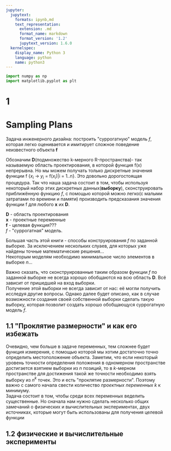 ```yaml
---
jupyter:
  jupytext:
    formats: ipynb,md
    text_representation:
      extension: .md
      format_name: markdown
      format_version: '1.2'
      jupytext_version: 1.6.0
  kernelspec:
    display_name: Python 3
    language: python
    name: python3
---
```


```python
import numpy as np
import matplotlib.pyplot as plt
```

# 1 #
# Sampling Plans

<!-- #region -->
Задача инженерного дизайна: построить "суррогатную" модель _f_, которая легко оценивается и имитирует сложное поведение неизвестного объекта __f__

Обозначим __D__(подмножество k-мерного R-пространства)- так называемую область проектирования, в которой функция f(x) непрерывна. Но мы можем получать только дискретные значения функции f {$x_i$ → $y_i$ = f($x_i$)|i = 1..n}. Это довольно дорогостоящая процедура. Так что наша задача состоит в том, чтобы используя некоторый набор этих дискретных данных(__выборку__), сконструировать приближённую функцию _f_, с помощью которой можно легко(с малыми затратами по времени и памяти) производить предсказания значения функции f для любого __x__ их __D__.

__D__ - область проектирования  
__x__ - проектные переменные  
__f__ - целевая функция???  
_f_   - "суррогатная" модель.  


Большая часть этой книги - способы конструирования _f_ по заданной выборке. За исключением нескольких слуаев, для которых уже найдены точные математические решения...  
Некоторым моделям необходимо минимальное число элементов в выборке _n_...

Важно сказать, что сконструированные таким образом функции _f_ по заданной выборке не всегда хорошо обобщаются на всю область __D__. Всё зависит от пришедшей на вход выборки.  
Получение этой выборки не всегда зависит от нас: её могли получить исследуя другие вопросы. Однако далее будет описано, как в случае возможности создания своей собственной выборки сделать такую выборку, которая позволит создать хорошо обобщающуся суррогатную модель _f_.
<!-- #endregion -->

## 1.1 "Проклятие размерности" и как его избежать


Очевидно, чем больше в задаче переменных, тем сложнее будет функция измерения, с помощью которой мы хотим достаточно точно определить местоположение объекта. Заметим, что если некоторый уровень точности определения положения в одномерном пространстве достигается взятием выборки из _n_ позиций, то в _k_-мерном пространстве для достижения такой же точности необходимо взять выборку из _n$^k$_ точек. Это и есть "проклятие размерности". Поэтому важно с самого начала свести количество _проектных переменных k_ к минимуму.  
Задача состоит в том, чтобы среди всех переменных веделить существенные. Но сначала нам нужно сделать несколько общих замечаний о физических и вычислительных экспериментах, двух источниках, которые могут быть использованы для получения целевой функции


## 1.2 физические и вычислительные эксперименты

```python

```
